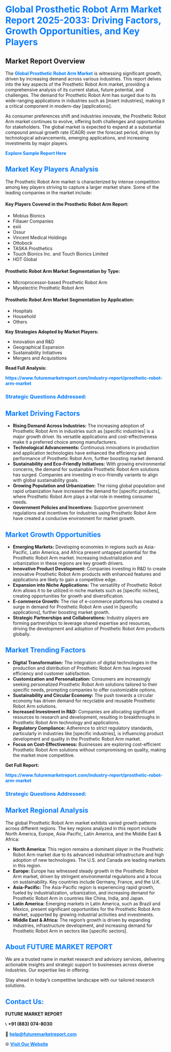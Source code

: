 <h1 style="color: #007BFF;">Global Prosthetic Robot Arm Market Report 2025-2033: Driving Factors, Growth Opportunities, and Key Players</h1>

<section id="overview">
<h2>Market Report Overview</h2>
<p>The <a href="https://www.futuremarketreport.com/industry-report/prosthetic-robot-arm-market" style="color: #007BFF; text-decoration: none;"><strong>Global Prosthetic Robot Arm Market</strong></a> is witnessing significant growth, driven by increasing demand across various industries. This report delves into the key aspects of the Prosthetic Robot Arm market, providing a comprehensive analysis of its current status, future potential, and challenges. The demand for Prosthetic Robot Arm has surged due to its wide-ranging applications in industries such as [insert industries], making it a critical component in modern-day [applications].</p>
<p>As consumer preferences shift and industries innovate, the Prosthetic Robot Arm market continues to evolve, offering both challenges and opportunities for stakeholders. The global market is expected to expand at a substantial compound annual growth rate (CAGR) over the forecast period, driven by technological advancements, emerging applications, and increasing investments by major players.</p>
</section>

<section id="overview">
<p><a href="https://www.futuremarketreport.com/request-sample/reportId=92964" style="color: #007BFF; text-decoration: none;"><strong>Explore Sample Report Here</strong></a></p>
</section>

<section id="key-players">
<h2 style="color: #007BFF;">Market Key Players Analysis</h2>
<p>The Prosthetic Robot Arm market is characterized by intense competition among key players striving to capture a larger market share. Some of the leading companies in the market include:</p>
<h4>Key Players Covered in the Prosthetic Robot Arm Report:</h4>
<ul><li>Mobius Bionics</li><li>Fillauer Companies</li><li>exiii</li><li>Ossur</li><li>Vincent Medical Holdings</li><li>Ottobock</li><li>TASKA Prosthetics</li><li>Touch Bionics Inc. and Touch Bionics Limited</li><li>HDT Global</li></ul>
<h4>Prosthetic Robot Arm Market Segmentation by Type:</h4>
<ul><li>Microprocessor-based Prosthetic Robot Arm</li><li>Myoelectric Prosthetic Robot Arm</li></ul>

<h4>Prosthetic Robot Arm Market Segmentation by Application:</h4>
<ul><li>Hospitals</li><li>Household</li><li>Others</li></ul>
<p><strong>Key Strategies Adopted by Market Players:</strong></p>
<ul>
<li>Innovation and R&D</li>
<li>Geographical Expansion</li>
<li>Sustainability Initiatives</li>
<li>Mergers and Acquisitions</li>
</ul>
</section>

<section>
<p><strong>Read Full Analysis: </strong></p><a href="https://www.futuremarketreport.com/industry-report/prosthetic-robot-arm-market" style="color: #007BFF; text-decoration: none;"><strong>https://www.futuremarketreport.com/industry-report/prosthetic-robot-arm-market</strong></a>
<h3 style="color: #007BFF;">Strategic Questions Addressed:</h3>
</section>

<section id="driving-factors">
<h2 style="color: #007BFF;">Market Driving Factors</h2>
<ul>
<li><strong>Rising Demand Across Industries:</strong> The increasing adoption of Prosthetic Robot Arm in industries such as [specific industries] is a major growth driver. Its versatile applications and cost-effectiveness make it a preferred choice among manufacturers.</li>
<li><strong>Technological Advancements:</strong> Continuous innovations in production and application technologies have enhanced the efficiency and performance of Prosthetic Robot Arm, further boosting market demand.</li>
<li><strong>Sustainability and Eco-Friendly Initiatives:</strong> With growing environmental concerns, the demand for sustainable Prosthetic Robot Arm solutions has surged. Companies are investing in eco-friendly variants to align with global sustainability goals.</li>
<li><strong>Growing Population and Urbanization:</strong> The rising global population and rapid urbanization have increased the demand for [specific products], where Prosthetic Robot Arm plays a vital role in meeting consumer needs.</li>
<li><strong>Government Policies and Incentives:</strong> Supportive government regulations and incentives for industries using Prosthetic Robot Arm have created a conducive environment for market growth.</li>
</ul>
</section>

<section id="growth-opportunities">
<h2 style="color: #007BFF;">Market Growth Opportunities</h2>
<ul>
<li><strong>Emerging Markets:</strong> Developing economies in regions such as Asia-Pacific, Latin America, and Africa present untapped potential for the Prosthetic Robot Arm market. Increasing industrialization and urbanization in these regions are key growth drivers.</li>
<li><strong>Innovative Product Development:</strong> Companies investing in R&D to create innovative Prosthetic Robot Arm products with enhanced features and applications are likely to gain a competitive edge.</li>
<li><strong>Expansion into Niche Applications:</strong> The versatility of Prosthetic Robot Arm allows it to be utilized in niche markets such as [specific niches], creating opportunities for growth and diversification.</li>
<li><strong>E-commerce Growth:</strong> The rise of e-commerce platforms has created a surge in demand for Prosthetic Robot Arm used in [specific applications], further boosting market growth.</li>
<li><strong>Strategic Partnerships and Collaborations:</strong> Industry players are forming partnerships to leverage shared expertise and resources, driving the development and adoption of Prosthetic Robot Arm products globally.</li>
</ul>
</section>

<section id="trending-factors">
<h2 style="color: #007BFF;">Market Trending Factors</h2>
<ul>
<li><strong>Digital Transformation:</strong> The integration of digital technologies in the production and distribution of Prosthetic Robot Arm has improved efficiency and customer satisfaction.</li>
<li><strong>Customization and Personalization:</strong> Consumers are increasingly seeking personalized Prosthetic Robot Arm solutions tailored to their specific needs, prompting companies to offer customizable options.</li>
<li><strong>Sustainability and Circular Economy:</strong> The push towards a circular economy has driven demand for recyclable and reusable Prosthetic Robot Arm solutions.</li>
<li><strong>Increased Investment in R&D:</strong> Companies are allocating significant resources to research and development, resulting in breakthroughs in Prosthetic Robot Arm technology and applications.</li>
<li><strong>Regulatory Compliance:</strong> Adherence to strict regulatory standards, particularly in industries like [specific industries], is influencing product development and quality in the Prosthetic Robot Arm market.</li>
<li><strong>Focus on Cost-Effectiveness:</strong> Businesses are exploring cost-efficient Prosthetic Robot Arm solutions without compromising on quality, making the market more competitive.</li>
</ul>
</section>

<section>
<p><strong>Get Full Report: </strong></p><a href="https://www.futuremarketreport.com/industry-report/prosthetic-robot-arm-market" style="color: #007BFF; text-decoration: none;"><strong>https://www.futuremarketreport.com/industry-report/prosthetic-robot-arm-market</strong></a>
<h3 style="color: #007BFF;">Strategic Questions Addressed:</h3>
</section>


<section id="regional-analysis">
<h2 style="color: #007BFF;">Market Regional Analysis</h2>
<p>The global Prosthetic Robot Arm market exhibits varied growth patterns across different regions. The key regions analyzed in this report include North America, Europe, Asia-Pacific, Latin America, and the Middle East & Africa:</p>
<ul>
<li><strong>North America:</strong> This region remains a dominant player in the Prosthetic Robot Arm market due to its advanced industrial infrastructure and high adoption of new technologies. The U.S. and Canada are leading markets in this region.</li>
<li><strong>Europe:</strong> Europe has witnessed steady growth in the Prosthetic Robot Arm market, driven by stringent environmental regulations and a focus on sustainability. Key countries include Germany, France, and the U.K.</li>
<li><strong>Asia-Pacific:</strong> The Asia-Pacific region is experiencing rapid growth, fueled by industrialization, urbanization, and increasing demand for Prosthetic Robot Arm in countries like China, India, and Japan.</li>
<li><strong>Latin America:</strong> Emerging markets in Latin America, such as Brazil and Mexico, present significant opportunities for the Prosthetic Robot Arm market, supported by growing industrial activities and investments.</li>
<li><strong>Middle East & Africa:</strong> The region’s growth is driven by expanding industries, infrastructure development, and increasing demand for Prosthetic Robot Arm in sectors like [specific sectors].</li>
</ul>
</section>

<footer>
<h2 style="color: #007BFF;">About FUTURE MARKET REPORT</h2>
<p>We are a trusted name in market research and advisory services, delivering actionable insights and strategic support to businesses across diverse industries. Our expertise lies in offering:</p>

<p>Stay ahead in today’s competitive landscape with our tailored research solutions.</p>

<h2 style="color: #007BFF;">Contact Us:</h2>
<p><strong>FUTURE MARKET REPORT</strong></p>
<p>📞 <strong>+91 (883) 074-8030</strong></p>
<p>📧 <strong><a href="mailto:help@futuremarketreport.com" style="color: #007BFF;">help@futuremarketreport.com</a></strong></p>
<p>🌐 <strong><a href="https://www.futuremarketreport.com/" style="color: #007BFF;">Visit Our Website</a></strong></p>
</footer>